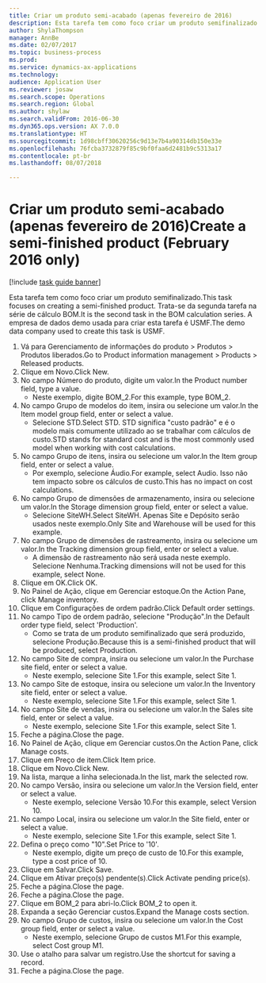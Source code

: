 ```yaml
--- 
title: Criar um produto semi-acabado (apenas fevereiro de 2016)
description: Esta tarefa tem como foco criar um produto semifinalizado.
author: ShylaThompson
manager: AnnBe
ms.date: 02/07/2017
ms.topic: business-process
ms.prod: 
ms.service: dynamics-ax-applications
ms.technology: 
audience: Application User
ms.reviewer: josaw
ms.search.scope: Operations
ms.search.region: Global
ms.author: shylaw
ms.search.validFrom: 2016-06-30
ms.dyn365.ops.version: AX 7.0.0
ms.translationtype: HT
ms.sourcegitcommit: 1d98cbff30620256c9d13e7b4a90314db150e33e
ms.openlocfilehash: 76fcba3732879f85c9bf0faa6d2481b9c5313a17
ms.contentlocale: pt-br
ms.lasthandoff: 08/07/2018

---
```

# <a name="create-a-semi-finished-product-february-2016-only"></a><span data-ttu-id="2c9c4-103">Criar um produto semi-acabado (apenas fevereiro de 2016)</span><span class="sxs-lookup"><span data-stu-id="2c9c4-103">Create a semi-finished product (February 2016 only)</span></span>

[!include [task guide banner](../../includes/task-guide-banner.md)]

<span data-ttu-id="2c9c4-104">Esta tarefa tem como foco criar um produto semifinalizado.</span><span class="sxs-lookup"><span data-stu-id="2c9c4-104">This task focuses on creating a semi-finished product.</span></span> <span data-ttu-id="2c9c4-105">Trata-se da segunda tarefa na série de cálculo BOM.</span><span class="sxs-lookup"><span data-stu-id="2c9c4-105">It is the second task in the BOM calculation series.</span></span> <span data-ttu-id="2c9c4-106">A empresa de dados demo usada para criar esta tarefa é USMF.</span><span class="sxs-lookup"><span data-stu-id="2c9c4-106">The demo data company used to create this task is USMF.</span></span>

1. <span data-ttu-id="2c9c4-107">Vá para Gerenciamento de informações do produto > Produtos > Produtos liberados.</span><span class="sxs-lookup"><span data-stu-id="2c9c4-107">Go to Product information management > Products > Released products.</span></span>
2. <span data-ttu-id="2c9c4-108">Clique em Novo.</span><span class="sxs-lookup"><span data-stu-id="2c9c4-108">Click New.</span></span>
3. <span data-ttu-id="2c9c4-109">No campo Número do produto, digite um valor.</span><span class="sxs-lookup"><span data-stu-id="2c9c4-109">In the Product number field, type a value.</span></span>
    * <span data-ttu-id="2c9c4-110">Neste exemplo, digite BOM_2.</span><span class="sxs-lookup"><span data-stu-id="2c9c4-110">For this example, type BOM_2.</span></span>  
4. <span data-ttu-id="2c9c4-111">No campo Grupo de modelos do item, insira ou selecione um valor.</span><span class="sxs-lookup"><span data-stu-id="2c9c4-111">In the Item model group field, enter or select a value.</span></span>
    * <span data-ttu-id="2c9c4-112">Selecione STD.</span><span class="sxs-lookup"><span data-stu-id="2c9c4-112">Select STD.</span></span> <span data-ttu-id="2c9c4-113">STD significa "custo padrão" e é o modelo mais comumente utilizado ao se trabalhar com cálculos de custo.</span><span class="sxs-lookup"><span data-stu-id="2c9c4-113">STD stands for standard cost and is the most commonly used model when working with cost calculations.</span></span>  
5. <span data-ttu-id="2c9c4-114">No campo Grupo de itens, insira ou selecione um valor.</span><span class="sxs-lookup"><span data-stu-id="2c9c4-114">In the Item group field, enter or select a value.</span></span>
    * <span data-ttu-id="2c9c4-115">Por exemplo, selecione Áudio.</span><span class="sxs-lookup"><span data-stu-id="2c9c4-115">For example, select Audio.</span></span> <span data-ttu-id="2c9c4-116">Isso não tem impacto sobre os cálculos de custo.</span><span class="sxs-lookup"><span data-stu-id="2c9c4-116">This has no impact on cost calculations.</span></span>  
6. <span data-ttu-id="2c9c4-117">No campo Grupo de dimensões de armazenamento, insira ou selecione um valor.</span><span class="sxs-lookup"><span data-stu-id="2c9c4-117">In the Storage dimension group field, enter or select a value.</span></span>
    * <span data-ttu-id="2c9c4-118">Selecione SiteWH.</span><span class="sxs-lookup"><span data-stu-id="2c9c4-118">Select SiteWH.</span></span> <span data-ttu-id="2c9c4-119">Apenas Site e Depósito serão usados neste exemplo.</span><span class="sxs-lookup"><span data-stu-id="2c9c4-119">Only Site and Warehouse will be used for this example.</span></span>  
7. <span data-ttu-id="2c9c4-120">No campo Grupo de dimensões de rastreamento, insira ou selecione um valor.</span><span class="sxs-lookup"><span data-stu-id="2c9c4-120">In the Tracking dimension group field, enter or select a value.</span></span>
    * <span data-ttu-id="2c9c4-121">A dimensão de rastreamento não será usada neste exemplo. Selecione Nenhuma.</span><span class="sxs-lookup"><span data-stu-id="2c9c4-121">Tracking dimensions will not be used for this example, select None.</span></span>  
8. <span data-ttu-id="2c9c4-122">Clique em OK.</span><span class="sxs-lookup"><span data-stu-id="2c9c4-122">Click OK.</span></span>
9. <span data-ttu-id="2c9c4-123">No Painel de Ação, clique em Gerenciar estoque.</span><span class="sxs-lookup"><span data-stu-id="2c9c4-123">On the Action Pane, click Manage inventory.</span></span>
10. <span data-ttu-id="2c9c4-124">Clique em Configurações de ordem padrão.</span><span class="sxs-lookup"><span data-stu-id="2c9c4-124">Click Default order settings.</span></span>
11. <span data-ttu-id="2c9c4-125">No campo Tipo de ordem padrão, selecione "Produção".</span><span class="sxs-lookup"><span data-stu-id="2c9c4-125">In the Default order type field, select 'Production'.</span></span>
    * <span data-ttu-id="2c9c4-126">Como se trata de um produto semifinalizado que será produzido, selecione Produção.</span><span class="sxs-lookup"><span data-stu-id="2c9c4-126">Because this is a semi-finished product that will be produced, select Production.</span></span>  
12. <span data-ttu-id="2c9c4-127">No campo Site de compra, insira ou selecione um valor.</span><span class="sxs-lookup"><span data-stu-id="2c9c4-127">In the Purchase site field, enter or select a value.</span></span>
    * <span data-ttu-id="2c9c4-128">Neste exemplo, selecione Site 1.</span><span class="sxs-lookup"><span data-stu-id="2c9c4-128">For this example, select Site 1.</span></span>  
13. <span data-ttu-id="2c9c4-129">No campo Site de estoque, insira ou selecione um valor.</span><span class="sxs-lookup"><span data-stu-id="2c9c4-129">In the Inventory site field, enter or select a value.</span></span>
    * <span data-ttu-id="2c9c4-130">Neste exemplo, selecione Site 1.</span><span class="sxs-lookup"><span data-stu-id="2c9c4-130">For this example, select Site 1.</span></span>  
14. <span data-ttu-id="2c9c4-131">No campo Site de vendas, insira ou selecione um valor.</span><span class="sxs-lookup"><span data-stu-id="2c9c4-131">In the Sales site field, enter or select a value.</span></span>
    * <span data-ttu-id="2c9c4-132">Neste exemplo, selecione Site 1.</span><span class="sxs-lookup"><span data-stu-id="2c9c4-132">For this example, select Site 1.</span></span>  
15. <span data-ttu-id="2c9c4-133">Feche a página.</span><span class="sxs-lookup"><span data-stu-id="2c9c4-133">Close the page.</span></span>
16. <span data-ttu-id="2c9c4-134">No Painel de Ação, clique em Gerenciar custos.</span><span class="sxs-lookup"><span data-stu-id="2c9c4-134">On the Action Pane, click Manage costs.</span></span>
17. <span data-ttu-id="2c9c4-135">Clique em Preço de item.</span><span class="sxs-lookup"><span data-stu-id="2c9c4-135">Click Item price.</span></span>
18. <span data-ttu-id="2c9c4-136">Clique em Novo.</span><span class="sxs-lookup"><span data-stu-id="2c9c4-136">Click New.</span></span>
19. <span data-ttu-id="2c9c4-137">Na lista, marque a linha selecionada.</span><span class="sxs-lookup"><span data-stu-id="2c9c4-137">In the list, mark the selected row.</span></span>
20. <span data-ttu-id="2c9c4-138">No campo Versão, insira ou selecione um valor.</span><span class="sxs-lookup"><span data-stu-id="2c9c4-138">In the Version field, enter or select a value.</span></span>
    * <span data-ttu-id="2c9c4-139">Neste exemplo, selecione Versão 10.</span><span class="sxs-lookup"><span data-stu-id="2c9c4-139">For this example, select Version 10.</span></span>  
21. <span data-ttu-id="2c9c4-140">No campo Local, insira ou selecione um valor.</span><span class="sxs-lookup"><span data-stu-id="2c9c4-140">In the Site field, enter or select a value.</span></span>
    * <span data-ttu-id="2c9c4-141">Neste exemplo, selecione Site 1.</span><span class="sxs-lookup"><span data-stu-id="2c9c4-141">For this example, select Site 1.</span></span>  
22. <span data-ttu-id="2c9c4-142">Defina o preço como "10".</span><span class="sxs-lookup"><span data-stu-id="2c9c4-142">Set Price to '10'.</span></span>
    * <span data-ttu-id="2c9c4-143">Neste exemplo, digite um preço de custo de 10.</span><span class="sxs-lookup"><span data-stu-id="2c9c4-143">For this example, type a cost price of 10.</span></span>  
23. <span data-ttu-id="2c9c4-144">Clique em Salvar.</span><span class="sxs-lookup"><span data-stu-id="2c9c4-144">Click Save.</span></span>
24. <span data-ttu-id="2c9c4-145">Clique em Ativar preço(s) pendente(s).</span><span class="sxs-lookup"><span data-stu-id="2c9c4-145">Click Activate pending price(s).</span></span>
25. <span data-ttu-id="2c9c4-146">Feche a página.</span><span class="sxs-lookup"><span data-stu-id="2c9c4-146">Close the page.</span></span>
26. <span data-ttu-id="2c9c4-147">Feche a página.</span><span class="sxs-lookup"><span data-stu-id="2c9c4-147">Close the page.</span></span>
27. <span data-ttu-id="2c9c4-148">Clique em BOM_2 para abri-lo.</span><span class="sxs-lookup"><span data-stu-id="2c9c4-148">Click BOM_2 to open it.</span></span>
28. <span data-ttu-id="2c9c4-149">Expanda a seção Gerenciar custos.</span><span class="sxs-lookup"><span data-stu-id="2c9c4-149">Expand the Manage costs section.</span></span>
29. <span data-ttu-id="2c9c4-150">No campo Grupo de custos, insira ou selecione um valor.</span><span class="sxs-lookup"><span data-stu-id="2c9c4-150">In the Cost group field, enter or select a value.</span></span>
    * <span data-ttu-id="2c9c4-151">Neste exemplo, selecione Grupo de custos M1.</span><span class="sxs-lookup"><span data-stu-id="2c9c4-151">For this example, select Cost group M1.</span></span>  
30. <span data-ttu-id="2c9c4-152">Use o atalho para salvar um registro.</span><span class="sxs-lookup"><span data-stu-id="2c9c4-152">Use the shortcut for saving a record.</span></span>
31. <span data-ttu-id="2c9c4-153">Feche a página.</span><span class="sxs-lookup"><span data-stu-id="2c9c4-153">Close the page.</span></span>


